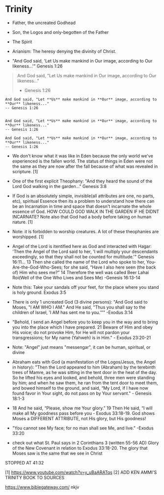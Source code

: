 # Trinity

- Father, the uncreated Godhead
- Son, the Logos and only-begotten of the Father
- The Spirit

- Arianism: The heresy denying the divinity of Christ.

- "And God said, 'Let Us make mankind in Our image, according to Our likeness...'" Genesis 1:26

> And God said, "Let Us make mankind in Our image, according to Our likeness..."
> - Genesis 1:26

    And God said, "Let **Us** make mankind in **Our** image, according to **Our** likeness..."
    -- Genesis 1:26

<code>
And God said, "Let **Us** make mankind in **Our** image, according to **Our** likeness..."
-- Genesis 1:26
</code>

```
And God said, "Let **Us** make mankind in **Our** image, according to **Our** likeness..."
-- Genesis 1:26
```


- We don't know what it was like in Eden because the only world we've experienced is the fallen world.  The status of things in Eden were not the same as they are now after the fall because of what was revealed in scripture. [1]

- One of the first explicit Theophany: "And they heard the sound of the Lord God walking in the garden..." Genesis 3:8

- If God is an absolutely simple, invisible(all attributes are one, no parts, etc), spiritual Essence then its a problem to understand how there can be an Incarnation in time and space that doesn't incarnate the whole essence of God.  HOW COULD GOD WALK IN THE GARDEN IF HE DIDNT INCARNATE?  Note also that God had a body before taking on human nature. [1]

- Note: it is forbidden to worship creatures.  A lot of these theophanies are worshipped. [1]

- Angel of the Lord is itentified here as God and interacted with Hagar: 'Then the Angel of the Lord said to her, 'I will multiply your descendants exceedingly, so that they shall not be counted for multitude.'" Genesis 16:11... 13 Then she called the name of the Lord who spoke to her, You-Are-the-God-Who-Sees; for she said, “Have I also here seen (the back of) Him who sees me?” 14 Therefore the well was called Beer Lahai Roi(Well of the One Who Lives and Sees Me) -Genesis 16:13-14

- Note this: Take your sandals off your feet, for the place where you stand is holy ground. Exodus 3:5

- There is only 1 uncreated God (3 divine persons): "And God said to Moses, "I AM WHO I AM." And He said, "Thus you shall say to the children of Israel, 'I AM has sent me to you.'"" -Exodus 3:14

- "Behold, I send an Angel before you to keep you in the way and to bring you into the place which I have prepared. 21 Beware of Him and obey His voice; do not provoke Him, for He will not pardon your transgressions; for My name (Yahweh) is in Him." - Exodus 23:20-21

- Note: "Angel" just means "messengar", it can be human, spiritual, or divine

- Abraham eats with God (a manifestation of the Logos/Jesus, the Angel in history): "Then the Lord appeared to him (Abraham) by the terebinth trees of Mamre, as he was sitting in the tent door in the heat of the day. So he lifted his eyes and looked, and behold, three men were standing by him; and when he saw them, he ran from the tent door to meet them, and bowed himself to the ground, and said, “My Lord, if I have now found favor in Your sight, do not pass on by Your servant." - Genesis 18:1-3

- 18 And he said, “Please, show me Your glory.” 19 Then He said, “I will make all My goodness pass before you - Exodus 33:18-19.  God shows Moses a DIFFERENT ATTRIBUTE, not His glory, but His goodness!

- "You cannot see My face; for no man shall see Me, and live." -Exodus 33:20

- check out what St. Paul says in 2 Corinthians 3 (written 55-56 AD) Glory of the New Covenant in relation to Exodus 33:18-20.  The glory that Moses saw is the same that we see in Christ

STOPPED AT 41:32

[1] https://www.youtube.com/watch?v=y_uBaARATqs
[2] ADD KEN AMMI'S TRINITY BOOK TO SOURCES



https://www.biblegateway.com/
nkjv